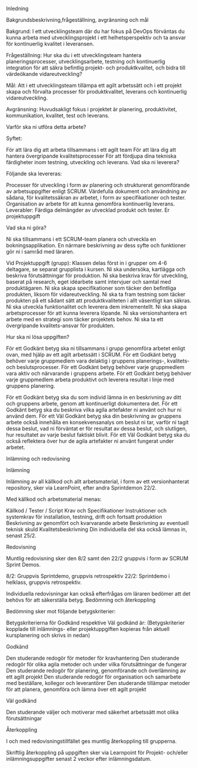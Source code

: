 Inledning



Bakgrundsbeskrivning,frågeställning, avgränsning och mål

Bakgrund:  I ett utvecklingsteam där du har fokus på DevOps förväntas du kunna arbeta med utvecklingsprojekt i ett helhetsperspektiv och ta ansvar för kontinuerlig kvalitet i leveransen.

Frågeställning: Hur ska du i ett utvecklingsteam hantera planeringsprocesser, utvecklingsarbete, testning och kontinuerlig integration för att säkra befintlig projekt- och produktkvalitet, och bidra till värdeökande vidareutveckling?  

Mål: Att i ett utvecklingsteam tillämpa ett agilt arbetssätt och i ett projekt skapa och förvalta processer för produktkvalitet, leverans och kontinuerlig vidareutveckling.

Avgränsning: Huvudsakligt fokus i projektet är planering, produktivitet, kommunikation, kvalitet, test och leverans.



Varför ska ni utföra detta arbete?

Syftet:

För att lära dig att arbeta  tillsammans i ett agilt team
För att lära dig att hantera övergripande kvalitetsprocesser
För att fördjupa dina tekniska färdigheter inom testning, utveckling och leverans.
Vad ska ni leverera?

Följande ska levereras:

Processer för utveckling i form av planering och strukturerat genomförande av arbetsuppgifter enligt SCRUM.
Värdefulla dokument och användning av sådana, för kvalitetssäkran av arbetet, i form av specifikationer och tester.
Organisation av arbete för att kunna genomföra kontinuerlig leverans.
Leverabler: Färdiga delmängder av utvecklad produkt och tester.
Er projektuppgift



Vad ska ni göra?

Ni ska tillsammans i ett SCRUM-team planera och utveckla en bokningsapplikation. En närmare beskrivning av dess syfte och funktioner gör ni i samråd med läraren.


Vid Projektuppgift (grupp): Klassen delas först in i grupper om 4-6 deltagare, se separat grupplista i kursen.
Ni ska undersöka, kartlägga och beskriva förutsättningar för produktion.
Ni ska beskriva krav för utveckling, baserat på research, eget idéarbete samt intervjuer och samtal med produktägaren.
Ni ska skapa specifikationer som täcker den befintliga produkten, liksom för vidareutveckling.
Ni ska ta fram testning som täcker produkten på ett sådant sätt att produktkvaliteten i allt väsentligt kan säkras.
Ni ska utveckla funktionalitet och leverera dem inkrementellt.
Ni ska skapa arbetsprocesser för att kunna leverera löpande.
Ni ska versionshantera ert arbete med en strategi som täcker projektets behov.
Ni ska ta ett övergripande kvalitets-ansvar för produkten.

Hur ska ni lösa uppgiften?

För ett Godkänt betyg ska ni tillsammans i grupp genomföra arbetet enligt ovan, med hjälp av ett agilt arbetssätt i SCRUM.
För ett Godkänt betyg behöver varje gruppmedlem vara delaktig i gruppens planerings-, kvalitets- och beslutsprocesser.
För ett Godkänt betyg behöver varje gruppmedlem vara aktiv och närvarande i gruppens arbete.
För ett Godkänt betyg behöver varje gruppmedlem arbeta produktivt och leverera resultat i linje med gruppens planering.

För ett Godkänt betyg ska du som individ lämna in en beskrivning av ditt och gruppens arbete, genom att kontinuerligt dokumentera det.
För ett Godkänt betyg ska du beskriva vilka agila artefakter ni använt och hur ni använd dem.
För ett Väl Godkänt betyg ska din beskrivning av gruppens arbete också innehålla en konsekvensanalys om beslut ni tar, varför ni tagit dessa beslut, vad ni förväntat er för resultat av dessa beslut, och slutligen, hur resultatet av varje beslut faktiskt blivit.
För ett Väl Godkänt betyg ska du också reflektera över hur de agila artefakter ni använt fungerat under arbetet.

Inlämning och redovisning



Inlämning

Inlämning av all källkod och allt arbetsmaterial, i form av ett versionhanterat repository, sker via LearnPoint, efter andra Sprintdemon 22/2.

Med källkod och arbetsmaterial menas:

Källkod / Tester / Script
Krav och Specifikationer
Instruktioner och systemkrav för installation, testning, drift och fortsatt produktion
Beskrivning av genomfört och kvarvarande arbete
Beskrivning av eventuell teknisk skuld
Kvalitetsbeskrivning
Din individuella del ska också lämnas in, senast 25/2.

 

Redovisning

Muntlig redovisning sker den 8/2 samt den 22/2 gruppvis i form av SCRUM Sprint Demos.

8/2: Gruppvis Sprintdemo, gruppvis retrospektiv
22/2: Sprintdemo i helklass, gruppvis retrospektiv.

Individuella redovisningar kan också efterfrågas om läraren bedömer att det behövs för att säkerställa betyg.
Bedömning och återkoppling



Bedömning sker mot följande betygskriterier:

Betygskriterierna för Godkänd respektive Väl godkänd är: (Betygskriterier kopplade till inlämnings- eller projektuppgiften kopieras från aktuell kursplanering och skrivs in nedan)


Godkänd

Den studerande redogör för metoder för kravhantering
Den studerande redogör för olika agila metoder och under vilka förutsättningar de fungerar
Den studerande redogör för planering, genomförande och överlämning av ett agilt projekt
Den studerande redogör för organisation och samarbete med beställare, kollegor och leverantörer
Den studerande tillämpar metoder för att planera, genomföra och lämna över ett agilt projekt

Väl godkänd

Den studerande väljer och motiverar med säkerhet arbetssätt mot olika förutsättningar

Återkoppling

I och med redovisningstillfället ges muntlig återkoppling till grupperna.

Skriftlig återkoppling på uppgiften sker via Learnpoint för Projekt- och/eller inlämningsuppgifter senast 2 veckor efter inlämningsdatum.  

